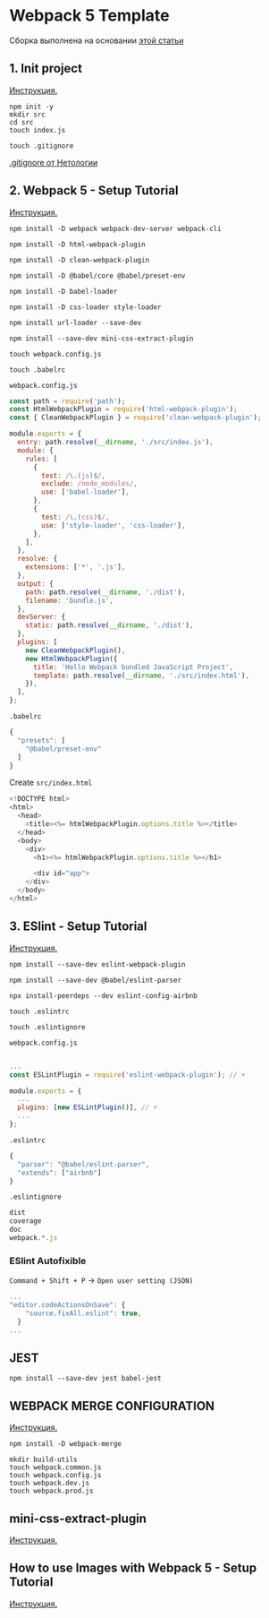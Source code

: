 # Webpack 5 Template

Сборка выполнена на основании [этой статьи ](https://www.robinwieruch.de/webpack-advanced-setup-tutorial/)

## 1. Init project

[Инструкция.](https://www.robinwieruch.de/javascript-project-setup-tutorial/)

```
npm init -y
mkdir src
cd src
touch index.js
```

```
touch .gitignore
```

[.gitignore от Нетологии](https://github.com/netology-code/ahj-code/blob/master/env/.gitignore)

## 2. Webpack 5 - Setup Tutorial

[Инструкция.](https://www.robinwieruch.de/webpack-setup-tutorial/)

```
npm install -D webpack webpack-dev-server webpack-cli
```

```
npm install -D html-webpack-plugin
```

```
npm install -D clean-webpack-plugin
```

```
npm install -D @babel/core @babel/preset-env
```

```
npm install -D babel-loader
```

```
npm install -D css-loader style-loader
```

```
npm install url-loader --save-dev
```
```
npm install --save-dev mini-css-extract-plugin
```

```
touch webpack.config.js
```

```
touch .babelrc
```

`webpack.config.js`

```js
const path = require('path');
const HtmlWebpackPlugin = require('html-webpack-plugin');
const { CleanWebpackPlugin } = require('clean-webpack-plugin');

module.exports = {
  entry: path.resolve(__dirname, './src/index.js'),
  module: {
    rules: [
      {
        test: /\.(js)$/,
        exclude: /node_modules/,
        use: ['babel-loader'],
      },
      {
        test: /\.(css)$/,
        use: ['style-loader', 'css-loader'],
      },
    ],
  },
  resolve: {
    extensions: ['*', '.js'],
  },
  output: {
    path: path.resolve(__dirname, './dist'),
    filename: 'bundle.js',
  },
  devServer: {
    static: path.resolve(__dirname, './dist'),
  },
  plugins: [
    new CleanWebpackPlugin(),
    new HtmlWebpackPlugin({
      title: 'Hello Webpack bundled JavaScript Project',
      template: path.resolve(__dirname, './src/index.html'),
    }),
  ],
};
```

`.babelrc`

```js
{
  "presets": [
    "@babel/preset-env"
  ]
}
```

Create `src/index.html`

```js
<!DOCTYPE html>
<html>
  <head>
    <title><%= htmlWebpackPlugin.options.title %></title>
  </head>
  <body>
    <div>
      <h1><%= htmlWebpackPlugin.options.title %></h1>

      <div id="app">
    </div>
  </body>
</html>
```

## 3. ESlint - Setup Tutorial

[Инструкция.](https://www.robinwieruch.de/webpack-eslint/)

```
npm install --save-dev eslint-webpack-plugin
```

```
npm install --save-dev @babel/eslint-parser
```

```
npx install-peerdeps --dev eslint-config-airbnb
```

```
touch .eslintrc
```

```
touch .eslintignore
```

`webpack.config.js `

```js

...
const ESLintPlugin = require('eslint-webpack-plugin'); // +

module.exports = {
  ...
  plugins: [new ESLintPlugin()], // +
  ...
};
```

`.eslintrc`

```js
{
  "parser": "@babel/eslint-parser",
  "extends": ["airbnb"]
}
```

`.eslintignore`

```js
dist
coverage
doc
webpack.*.js
```

### ESlint Autofixible

`Command + Shift + P` -> `Open user setting (JSON)`

```js
...
"editor.codeActionsOnSave": {
    "source.fixAll.eslint": true,
  }
...
```

## JEST

```
npm install --save-dev jest babel-jest
```

## WEBPACK MERGE CONFIGURATION

[Инструкция.](https://www.robinwieruch.de/webpack-advanced-setup-tutorial/#how-to-manage-your-webpack-build-folder)

```
npm install -D webpack-merge
```

```
mkdir build-utils
touch webpack.common.js
touch webpack.config.js
touch webpack.dev.js
touch webpack.prod.js
```

## mini-css-extract-plugin

[Инструкция.](https://www.robinwieruch.de/webpack-css/)

## How to use Images with Webpack 5 - Setup Tutorial

[Инструкция.](https://www.robinwieruch.de/webpack-images/)
